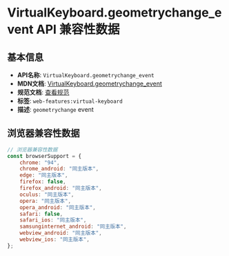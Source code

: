 # VirtualKeyboard.geometrychange_event API 兼容性数据

## 基本信息

- **API名称**: `VirtualKeyboard.geometrychange_event`
- **MDN文档**: [VirtualKeyboard.geometrychange_event](https://developer.mozilla.org/docs/Web/API/VirtualKeyboard/geometrychange_event)
- **规范文档**: [查看规范](https://w3c.github.io/virtual-keyboard/#dom-virtualkeyboard-ongeometrychange)
- **标签**: `web-features:virtual-keyboard`
- **描述**: `geometrychange` event

## 浏览器兼容性数据

```javascript
// 浏览器兼容性数据
const browserSupport = {
    chrome: "94",
    chrome_android: "同主版本",
    edge: "同主版本",
    firefox: false,
    firefox_android: "同主版本",
    oculus: "同主版本",
    opera: "同主版本",
    opera_android: "同主版本",
    safari: false,
    safari_ios: "同主版本",
    samsunginternet_android: "同主版本",
    webview_android: "同主版本",
    webview_ios: "同主版本",
};

```

